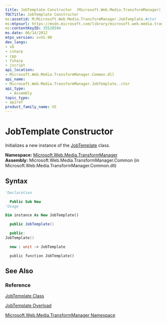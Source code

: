 ```yaml
---
title: JobTemplate Constructor  (Microsoft.Web.Media.TransformManager)
TOCTitle: JobTemplate Constructor
ms:assetid: M:Microsoft.Web.Media.TransformManager.JobTemplate.#ctor
ms:mtpsurl: https://msdn.microsoft.com/library/microsoft.web.media.transformmanager.jobtemplate.jobtemplate(v=VS.90)
ms:contentKeyID: 35520594
ms.date: 06/14/2012
mtps_version: v=VS.90
dev_langs:
- vb
- csharp
- cpp
- fsharp
- jscript
api_location:
- Microsoft.Web.Media.TransformManager.Common.dll
api_name:
- Microsoft.Web.Media.TransformManager.JobTemplate..ctor
api_type:
  - Assembly
topic_type:
- apiref
product_family_name: VS
---
```


# JobTemplate Constructor

Initializes a new instance of the [JobTemplate](jobtemplate-class-microsoft-web-media-transformmanager.md) class.

**Namespace:**  [Microsoft.Web.Media.TransformManager](microsoft-web-media-transformmanager-namespace.md)  
**Assembly:**  Microsoft.Web.Media.TransformManager.Common (in Microsoft.Web.Media.TransformManager.Common.dll)

## Syntax

```vb
'Declaration

  Public Sub New
'Usage

Dim instance As New JobTemplate()
```

```csharp
  public JobTemplate()
```

```cpp
  public:
JobTemplate()
```

``` fsharp
  new : unit -> JobTemplate
```

```jscript
  public function JobTemplate()
```

## See Also

### Reference

[JobTemplate Class](jobtemplate-class-microsoft-web-media-transformmanager.md)

[JobTemplate Overload](jobtemplate-constructor-microsoft-web-media-transformmanager.md)

[Microsoft.Web.Media.TransformManager Namespace](microsoft-web-media-transformmanager-namespace.md)
